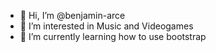 - 👋 Hi, I’m @benjamin-arce
- 👀 I’m interested in Music and Videogames
- 🌱 I’m currently learning how to use bootstrap
<!---
benjamin-arce/benjamin-arce is a ✨ special ✨ repository because its `README.md` (this file) appears on your GitHub profile.
You can click the Preview link to take a look at your changes.
--->
